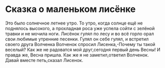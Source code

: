 Сказка о маленьком лисёнке
===============

Это было солнечное летнее утро. То утро, когда солнце ещё не поднялось высокого, а прохладная роса уже успела сойти с зелёной травки и не мочила ноги. Лисёнок гулял по лесу и во всё горло орал свои любимые утренние песенки.
Гулял он себе гулял, и встретил своего друга Волченка
Волченок спросил Лисенка,-Почему ты такой веселый?
Как же не радоватся мой друг,сегодня первый день Весны!
И правда же, Весна пришла.
Как же я не заметил,ответил Волченок.
Давай вместе петь,сказал Лисенок.
